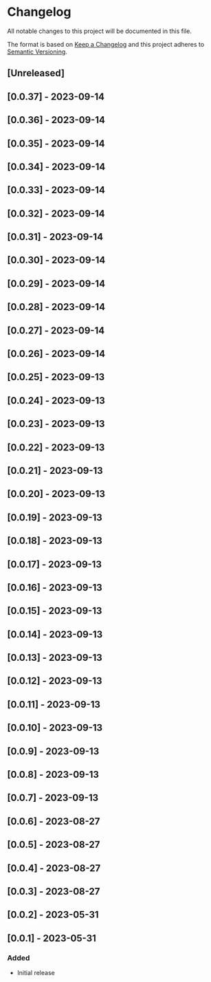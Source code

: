 # Changelog

All notable changes to this project will be documented in this file.

The format is based on [Keep a Changelog](http://keepachangelog.com/en/1.0.0/)
and this project adheres to [Semantic Versioning](http://semver.org/spec/v2.0.0.html).

## [Unreleased]

## [0.0.37] - 2023-09-14

## [0.0.36] - 2023-09-14

## [0.0.35] - 2023-09-14

## [0.0.34] - 2023-09-14

## [0.0.33] - 2023-09-14

## [0.0.32] - 2023-09-14

## [0.0.31] - 2023-09-14

## [0.0.30] - 2023-09-14

## [0.0.29] - 2023-09-14

## [0.0.28] - 2023-09-14

## [0.0.27] - 2023-09-14

## [0.0.26] - 2023-09-14

## [0.0.25] - 2023-09-13

## [0.0.24] - 2023-09-13

## [0.0.23] - 2023-09-13

## [0.0.22] - 2023-09-13

## [0.0.21] - 2023-09-13

## [0.0.20] - 2023-09-13

## [0.0.19] - 2023-09-13

## [0.0.18] - 2023-09-13

## [0.0.17] - 2023-09-13

## [0.0.16] - 2023-09-13

## [0.0.15] - 2023-09-13

## [0.0.14] - 2023-09-13

## [0.0.13] - 2023-09-13

## [0.0.12] - 2023-09-13

## [0.0.11] - 2023-09-13

## [0.0.10] - 2023-09-13

## [0.0.9] - 2023-09-13

## [0.0.8] - 2023-09-13

## [0.0.7] - 2023-09-13

## [0.0.6] - 2023-08-27

## [0.0.5] - 2023-08-27

## [0.0.4] - 2023-08-27

## [0.0.3] - 2023-08-27

## [0.0.2] - 2023-05-31

## [0.0.1] - 2023-05-31

### Added

- Initial release
